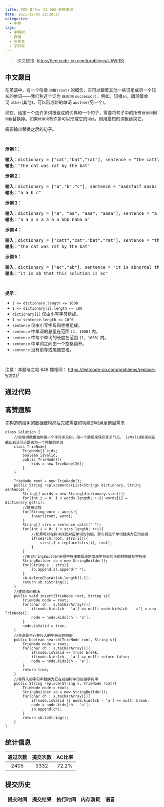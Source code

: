 ```yaml
---
title: 剑指 Offer II 063-替换单词
date: 2021-12-03 21:28:27
categories:
  - 中等
tags:
  - 字典树
  - 数组
  - 哈希表
  - 字符串
---
```


> 原文链接: https://leetcode-cn.com/problems/UhWRSj




## 中文题目
<div><p>在英语中，有一个叫做&nbsp;<code>词根(root)</code> 的概念，它可以跟着其他一些词组成另一个较长的单词&mdash;&mdash;我们称这个词为&nbsp;<code>继承词(successor)</code>。例如，词根<code>an</code>，跟随着单词&nbsp;<code>other</code>(其他)，可以形成新的单词&nbsp;<code>another</code>(另一个)。</p>

<p>现在，给定一个由许多词根组成的词典和一个句子，需要将句子中的所有<code>继承词</code>用<code>词根</code>替换掉。如果<code>继承词</code>有许多可以形成它的<code>词根</code>，则用最短的词根替换它。</p>

<p>需要输出替换之后的句子。</p>

<p>&nbsp;</p>

<p><strong>示例 1：</strong></p>

<pre>
<strong>输入：</strong>dictionary = [&quot;cat&quot;,&quot;bat&quot;,&quot;rat&quot;], sentence = &quot;the cattle was rattled by the battery&quot;
<strong>输出：</strong>&quot;the cat was rat by the bat&quot;
</pre>

<p><strong>示例 2：</strong></p>

<pre>
<strong>输入：</strong>dictionary = [&quot;a&quot;,&quot;b&quot;,&quot;c&quot;], sentence = &quot;aadsfasf absbs bbab cadsfafs&quot;
<strong>输出：</strong>&quot;a a b c&quot;
</pre>

<p><strong>示例 3：</strong></p>

<pre>
<strong>输入：</strong>dictionary = [&quot;a&quot;, &quot;aa&quot;, &quot;aaa&quot;, &quot;aaaa&quot;], sentence = &quot;a aa a aaaa aaa aaa aaa aaaaaa bbb baba ababa&quot;
<strong>输出：</strong>&quot;a a a a a a a a bbb baba a&quot;
</pre>

<p><strong>示例 4：</strong></p>

<pre>
<strong>输入：</strong>dictionary = [&quot;catt&quot;,&quot;cat&quot;,&quot;bat&quot;,&quot;rat&quot;], sentence = &quot;the cattle was rattled by the battery&quot;
<strong>输出：</strong>&quot;the cat was rat by the bat&quot;
</pre>

<p><strong>示例 5：</strong></p>

<pre>
<strong>输入：</strong>dictionary = [&quot;ac&quot;,&quot;ab&quot;], sentence = &quot;it is abnormal that this solution is accepted&quot;
<strong>输出：</strong>&quot;it is ab that this solution is ac&quot;
</pre>

<p>&nbsp;</p>

<p><strong>提示：</strong></p>

<ul>
	<li><code>1 &lt;= dictionary.length&nbsp;&lt;= 1000</code></li>
	<li><code>1 &lt;= dictionary[i].length &lt;= 100</code></li>
	<li><code>dictionary[i]</code>&nbsp;仅由小写字母组成。</li>
	<li><code>1 &lt;= sentence.length &lt;= 10^6</code></li>
	<li><code>sentence</code>&nbsp;仅由小写字母和空格组成。</li>
	<li><code>sentence</code> 中单词的总量在范围 <code>[1, 1000]</code> 内。</li>
	<li><code>sentence</code> 中每个单词的长度在范围 <code>[1, 1000]</code> 内。</li>
	<li><code>sentence</code> 中单词之间由一个空格隔开。</li>
	<li><code>sentence</code>&nbsp;没有前导或尾随空格。</li>
</ul>

<p>&nbsp;</p>

<p><meta charset="UTF-8" />注意：本题与主站 648&nbsp;题相同：&nbsp;<a href="https://leetcode-cn.com/problems/replace-words/">https://leetcode-cn.com/problems/replace-words/</a></p>
</div>

## 通过代码
<RecoDemo>
</RecoDemo>


## 高赞题解
先构造前缀树的数据结构然后完成需要的功能即可满足题目需求
```
class Solution {
    //前缀树数据结构是一个字符多叉树，用一个数组来保存其子节点， isValid用来标记截止到该节点是否为一个完整的单词
    class TrieNode{
        TrieNode[] kids;
        boolean isValid;
        public TrieNode(){
            kids = new TrieNode[26];
        }
    }

    TrieNode root = new TrieNode();
    public String replaceWords(List<String> dictionary, String sentence) {
        String[] words = new String[dictionary.size()];
        for(int i = 0; i < words.length; ++i) words[i] = dictionary.get(i);
        //建树过程
        for(String word : words){
            insert(root, word);
        }
        String[] strs = sentence.split(" ");
        for(int i = 0; i < strs.length; ++i){
            //如果可以在树中找到对应单词的前缀，那么将这个单词替换为它的前缀
            if(search(root, strs[i])){
                strs[i] = replace(strs[i], root);
            }
        }
        //用StringBuilder来把字符串数组还原成原字符串句子的转换目标字符串
        StringBuilder sb = new StringBuilder();
        for(String s : strs){
            sb.append(s).append(" ");
        }
        sb.deleteCharAt(sb.length()-1);
        return sb.toString();
    }
    //建前缀树模版
    public void insert(TrieNode root, String s){
        TrieNode node = root;
        for(char ch : s.toCharArray()){
            if(node.kids[ch - 'a'] == null) node.kids[ch - 'a'] = new TrieNode();
            node = node.kids[ch - 'a'];
        }
        node.isValid = true;
    }
    //查询是否存在传入的字符串的前缀
    public boolean search(TrieNode root, String s){
        TrieNode node = root;
        for(char ch : s.toCharArray()){
            if(node.isValid == true) break;
            if(node.kids[ch - 'a'] == null) return false;
            node = node.kids[ch - 'a'];
        }
        return true;
    }
    //将传入的字符串替换为它在前缀树中的前缀字符串
    public String replace(String s, TrieNode root){
        TrieNode node = root;
        StringBuilder sb = new StringBuilder();
        for(char ch : s.toCharArray()){
            if(node.isValid || node.kids[ch - 'a'] == null) break;
            node = node.kids[ch - 'a'];
            sb.append(ch);
        }
        return sb.toString();
    }
}
```


## 统计信息
| 通过次数 | 提交次数 | AC比率 |
| :------: | :------: | :------: |
|    2405    |    3332    |   72.2%   |

## 提交历史
| 提交时间 | 提交结果 | 执行时间 |  内存消耗  | 语言 |
| :------: | :------: | :------: | :--------: | :--------: |
